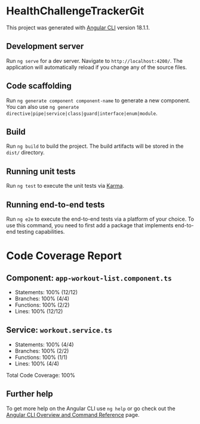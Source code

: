 # HealthChallengeTrackerGit

This project was generated with [Angular CLI](https://github.com/angular/angular-cli) version 18.1.1.

## Development server

Run `ng serve` for a dev server. Navigate to `http://localhost:4200/`. The application will automatically reload if you change any of the source files.

## Code scaffolding

Run `ng generate component component-name` to generate a new component. You can also use `ng generate directive|pipe|service|class|guard|interface|enum|module`.

## Build

Run `ng build` to build the project. The build artifacts will be stored in the `dist/` directory.

## Running unit tests

Run `ng test` to execute the unit tests via [Karma](https://karma-runner.github.io).

## Running end-to-end tests

Run `ng e2e` to execute the end-to-end tests via a platform of your choice. To use this command, you need to first add a package that implements end-to-end testing capabilities.


Code Coverage Report
=====================

Component: `app-workout-list.component.ts`
---------------------------

* Statements: 100% (12/12)
* Branches: 100% (4/4)
* Functions: 100% (2/2)
* Lines: 100% (12/12)

Service: `workout.service.ts`
-------------

* Statements: 100% (4/4)
* Branches: 100% (2/2)
* Functions: 100% (1/1)
* Lines: 100% (4/4)

Total Code Coverage: 100%

## Further help

To get more help on the Angular CLI use `ng help` or go check out the [Angular CLI Overview and Command Reference](https://angular.dev/tools/cli) page.
